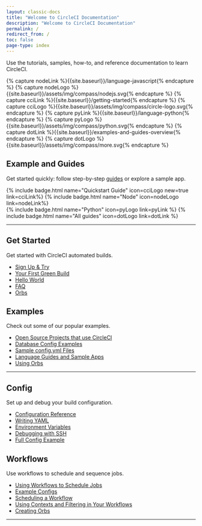 ```yaml
---
layout: classic-docs
title: "Welcome to CircleCI Documentation"
description: "Welcome to CircleCI Documentation"
permalink: /
redirect_from: /
toc: false
page-type: index
---
```


Use the tutorials, samples, how-to, and reference documentation to learn CircleCI.


<!--Do not translate: Experiment Code for https://circleci.atlassian.net/browse/DD-455 -->
<!-- we need to use "capture" because we can't use `{{site.baseurl}}` in includes. -->
{% capture nodeLink %}{{site.baseurl}}/language-javascript{% endcapture %}
{% capture nodeLogo %}{{site.baseurl}}/assets/img/compass/nodejs.svg{% endcapture %}
{% capture cciLink %}{{site.baseurl}}/getting-started{% endcapture %}
{% capture cciLogo %}{{site.baseurl}}/assets/img/compass/circle-logo.svg{% endcapture %}
{% capture pyLink %}{{site.baseurl}}/language-python{% endcapture %}
{% capture pyLogo %}{{site.baseurl}}/assets/img/compass/python.svg{% endcapture %}
{% capture dotLink %}{{site.baseurl}}/examples-and-guides-overview{% endcapture %}
{% capture dotLogo %}{{site.baseurl}}/assets/img/compass/more.svg{% endcapture %}

<div class="getting-started-experiment-badges">
  <h2> Example and Guides</h2>
    <p>Get started quickly: follow step-by-step <a href="{{site.baseurl}}/examples-and-guides-overview/">guides</a> or explore a sample app.</p>
    <div class="flex mb-2">
      {% include badge.html name="Quickstart Guide" icon=cciLogo new=true  link=cciLink%}
      {% include badge.html name="Node" icon=nodeLogo  link=nodeLink%}
  </div>
  <div class="flex">
      {% include badge.html name="Python" icon=pyLogo link=pyLink %}
      {% include badge.html name="All guides" icon=dotLogo link=dotLink %}
  </div>
</div>
<!-- End: Experiment code. -->

<div class="row loading-deferred">
  <div class="treatment col-xs-12">
    <hr />
  </div>
  <div class="col-xs-12 col-sm-6">
    <h2>Get Started</h2>
    <p>Get started with CircleCI automated builds.</p>
    <ul>
      <li><a href="{{ site.baseurl }}/first-steps/">Sign Up & Try</a></li>
      <li><a href="{{ site.baseurl }}/getting-started/">Your First Green Build</a></li>
      <li><a href="{{ site.baseurl }}/hello-world/">Hello World</a></li>
      <li><a href="{{ site.baseurl }}/faq/">FAQ</a></li>
      <li><a href="{{ site.baseurl }}/orb-intro/">Orbs</a></li>
    </ul>
  </div>
  <div class="col-xs-12 col-sm-6">
    <h2>Examples</h2>
    <p>Check out some of our popular examples.</p>
    <ul>
        <li><a href="{{ site.baseurl }}/example-configs/">Open Source Projects that use CircleCI</a></li>
        <li><a href="{{ site.baseurl }}/postgres-config/">Database Config Examples</a></li>
        <li><a href="{{ site.baseurl }}/sample-config/">Sample config.yml Files</a></li>
        <li><a href="{{ site.baseurl }}/examples-and-guides-overview/">Language Guides and Sample Apps</a></li>
        <li><a href="{{ site.baseurl }}/orb-concepts/">Using Orbs</a></li>
      </ul>
  </div>
  <div class="col-xs-12">
    <hr />
  </div>
  <div class="col-xs-12 col-sm-6">
    <h2>Config</h2>
    <p>Set up and debug your build configuration.</p>
    <ul>
      <li><a href="{{ site.baseurl }}/configuration-reference/">Configuration Reference</a></li>
      <li><a href="{{ site.baseurl }}/writing-yaml/">Writing YAML</a></li>
      <li><a href="{{ site.baseurl }}/env-vars/">Environment Variables</a></li>
      <li><a href="{{ site.baseurl }}/ssh-access-jobs/">Debugging with SSH</a></li>
      <li id="full-config-example"><a href="{{ site.baseurl }}/configuration-reference/#example-full-configuration">Full Config Example</a></li>
    </ul>
  </div>
  <div class="col-xs-12 col-sm-6">
    <h2>Workflows</h2>
    <p>Use workflows to schedule and sequence jobs.</p>
    <ul>
      <li><a href="{{ site.baseurl }}/workflows/">Using Workflows to Schedule Jobs</a></li>
      <li><a href="{{ site.baseurl }}/workflows/#workflows-configuration-examples">Example Configs</a></li>
      <li><a href="{{ site.baseurl }}/workflows/#scheduling-a-workflow">Scheduling a Workflow</a></li>
      <li><a href="{{ site.baseurl }}/workflows/#using-contexts-and-filtering-in-your-
      workflows">Using Contexts and Filtering in Your Workflows</a></li>
      <li><a href="{{ site.baseurl }}/creating-orbs/">Creating Orbs</a></li>
    </ul>
  </div>
   <div class="col-xs-12">
    <hr />
  </div>
</div>
